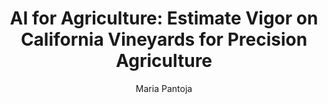 ---
paperId: 32
author: Maria Pantoja
publicationauthor: Pantoja, M.
title: "AI for Agriculture: Estimate Vigor on California Vineyards for Precision Agriculture"
pdf: --
poster: Oral_Maria_Pantoja
alt: --
type: Oral
topic: Applications
link: 
conference: icml
year: 2019
tags: icml-2019-op-po
location: California, USA
---